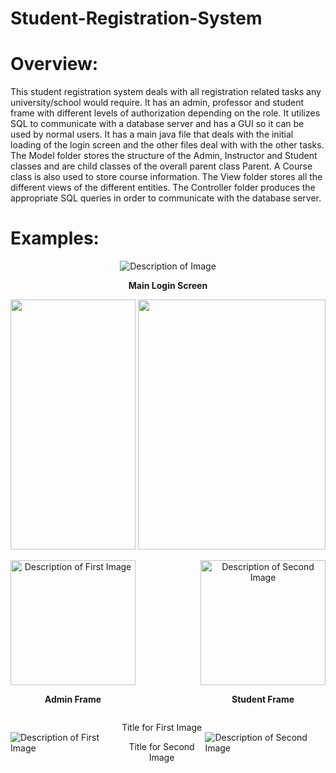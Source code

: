 # Student-Registration-System
# Overview:
This student registration system deals with all registration related tasks any university/school would require. It has an admin, professor and student frame with different levels of authorization depending on the role. It utilizes SQL to communicate with a database server and has a GUI so it can be used by normal users. It has a main java file that deals with the initial loading of the login screen and the other files deal with with the other tasks. The Model folder stores the structure of the Admin, Instructor and Student classes and are child classes of the overall parent class Parent. A Course class is also used to store course information. The View folder stores all the different views of the different entities. The Controller folder produces the appropriate SQL queries in order to communicate with the database server. 
# Examples:
<p align="center">
  <img src="https://github.com/Amrtamer711/Student-Registration-System/assets/131773782/70c590a8-643a-41f3-862b-153a995d1330" alt="Description of Image">
</p>
<p align="center"><strong>Main Login Screen</strong></p>
<img src="https://github.com/Amrtamer711/Student-Registration-System/assets/131773782/a9b8c6d7-d7f0-4f6b-8183-92ebc8bcb5ca" height=400 width="200"/> <img src="https://github.com/Amrtamer711/Student-Registration-System/assets/131773782/ffd255a7-e5cf-4fe2-9bd5-3b06a2f31ad5" height=400 width="300"/>
<p align="right"></p>
<div style="display: flex; justify-content: space-between;">
    <div style="text-align: center;">
        <img src="https://github.com/Amrtamer711/Student-Registration-System/assets/131773782/a9b8c6d7-d7f0-4f6b-8183-92ebc8bcb5ca" alt="Description of First Image" width=200 height=200>
        <p><strong>Admin Frame</strong></p>
    </div>
    <div style="text-align: center;">
        <img src="https://github.com/Amrtamer711/Student-Registration-System/assets/131773782/ffd255a7-e5cf-4fe2-9bd5-3b06a2f31ad5" alt="Description of Second Image" width=200 height=200>
        <p><strong>Student Frame</strong></p>
    </div>
</div>
<div style="display: flex; justify-content: space-between; align-items: center;">
    <!-- First Image -->
    <img src="URL_OF_FIRST_IMAGE" alt="Description of First Image" width="WIDTH_IN_PIXELS" height="HEIGHT_IN_PIXELS">
    <div style="flex-grow: 1; text-align: center;">
        <p>Title for First Image</p>
        <p>Title for Second Image</p>
    </div>
    <img src="URL_OF_SECOND_IMAGE" alt="Description of Second Image" width="WIDTH_IN_PIXELS" height="HEIGHT_IN_PIXELS">
</div>

